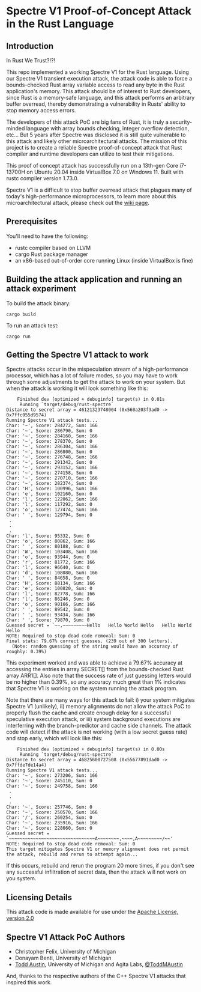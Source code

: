 # Spectre V1 Proof-of-Concept Attack in the Rust Language


## Introduction

In Rust We Trust?!?!

This repo implemented a working Spectre V1 for the Rust language. Using our Spectre V1 transient execution attack, the attack code is able to force a bounds-checked Rust array variable access to read any byte in the Rust application's memory. This attack should be of interest to Rust developers, since Rust is a memory-safe language, and this attack performs an arbitrary buffer overread, thereby demonstrating a vulnerability in Rusts' ability to stop memory access errors.

The developers of this attack PoC are big fans of Rust, it is truly a security-minded language with array bounds checking, integer overflow detection, etc... But 5 years after Spectre was disclosed it is still quite vulnerable to this attack and likely other microarchitectural attacks. The mission of this project is to create a reliable Spectre proof-of-concept attack that Rust compiler and runtime developers can utilize to test their mitigations.

This proof of concept attack has successfully run on a 13th-gen Core i7-13700H on Ubuntu 20.04 inside VirtualBox 7.0 on Windows 11. Built with rustc compiler version 1.73.0.

Spectre V1 is a difficult to stop buffer overread attack that plagues many of today's high-performance microprocessors, to learn more about this microarchitectural attack, please check out the [wiki page](https://en.wikipedia.org/wiki/Spectre_(security_vulnerability)).

## Prerequisites

You'll need to have the following:

  - rustc compiler based on LLVM
  - cargo Rust package manager
  - an x86-based out-of-order core running Linux (inside VirtualBox is fine)

## Building the attack application and running an attack experiment

To build the attack binary:
```
cargo build
```

To run an attack test:
```
cargo run
```

## Getting the Spectre V1 attack to work

Spectre attacks occur in the mispeculation stream of a high-performance processor, which has a lot of failure modes, so you may have to work through some adjustments to get the attack to work on your system. But when the attack is working it will look something like this:
```
    Finished dev [optimized + debuginfo] target(s) in 0.01s
     Running `target/debug/rust-spectre`
Distance to secret array = 46121323748004 (0x560a203f3ad0 -> 0x7ffc955d9574)
Running Spectre V1 attack tests...
Char: '~', Score: 284272, Sum: 166
Char: '~', Score: 286790, Sum: 0
Char: '~', Score: 284160, Sum: 166
Char: '~', Score: 278370, Sum: 0
Char: '~', Score: 286304, Sum: 166
Char: '~', Score: 286800, Sum: 0
Char: '~', Score: 276748, Sum: 166
Char: '~', Score: 291342, Sum: 0
Char: '~', Score: 293152, Sum: 166
Char: '~', Score: 274158, Sum: 0
Char: '~', Score: 270710, Sum: 166
Char: '~', Score: 282374, Sum: 0
Char: 'H', Score: 100996, Sum: 166
Char: 'e', Score: 102160, Sum: 0
Char: 'l', Score: 122062, Sum: 166
Char: 'l', Score: 117292, Sum: 0
Char: 'o', Score: 127474, Sum: 166
Char: ' ', Score: 129794, Sum: 0
 .
 .
 .
Char: 'l', Score: 95332, Sum: 0
Char: 'o', Score: 80862, Sum: 166
Char: ' ', Score: 80188, Sum: 0
Char: 'W', Score: 103408, Sum: 166
Char: 'o', Score: 93944, Sum: 0
Char: 'r', Score: 81772, Sum: 166
Char: 'l', Score: 96640, Sum: 0
Char: 'd', Score: 108080, Sum: 166
Char: ' ', Score: 84658, Sum: 0
Char: 'H', Score: 88134, Sum: 166
Char: 'e', Score: 100820, Sum: 0
Char: 'l', Score: 82778, Sum: 166
Char: 'l', Score: 86246, Sum: 0
Char: 'o', Score: 90166, Sum: 166
Char: ' ', Score: 89542, Sum: 0
Char: ' ', Score: 93434, Sum: 166
Char: ' ', Score: 79870, Sum: 0
Guessed secret = `~~,~~~~~~~~~Hello   Hello World Hello   Hello World Hello   '
NOTE: Required to stop dead code removal: Sum: 0
Final stats: 79.67% correct guesses. (239 out of 300 letters).
  (Note: random guessing of the string would have an accuracy of roughly: 0.39%)
```
This experiment worked and was able to achieve a 79.67% accuracy at accessing the entries in array SECRET[] from the bounds-checked Rust array ARR1[]. Also note that the success rate of just guessing letters would be no higher than 0.39%, so any accuracy much great than 1% indicates that Spectre V1 is working on the system running the attack program.

Note that there are many ways for this attack to fail: i) your system mitigates Spectre V1 (unlikely), ii) memory alignments do not allow the attack PoC to properly flush the cache and create enough delay for a successful speculative execution attack, or iii) system background executions are interferring with the branch-predictor and cache side channels. The attack code will detect if the attack is not working (with a low secret guess rate) and stop early, which will look like this:
```
    Finished dev [optimized + debuginfo] target(s) in 0.00s
     Running `target/debug/rust-spectre`
Distance to secret array = 46825600727508 (0x55677891dad0 -> 0x7ffde7de14a4)
Running Spectre V1 attack tests...
Char: '~', Score: 273206, Sum: 166
Char: '~', Score: 245110, Sum: 0
Char: '~', Score: 249758, Sum: 166
 .
 .
 .
Char: '~', Score: 257746, Sum: 0
Char: '~', Score: 250570, Sum: 166
Char: '/', Score: 260254, Sum: 0
Char: '~', Score: 235916, Sum: 166
Char: '~', Score: 228660, Sum: 0
Guessed secret = `~~~~~~~~~~~~~~~~~~~~~~~~~~~~~~~~A~~~~~~~~,~~~~,A~~~~~~~~~/~~'
NOTE: Required to stop dead code removal: Sum: 0
This target mitigates Spectre V1 or memory alignment does not permit the attack, rebuild and rerun to attempt again...
```

If this occurs, rebuild and rerun the program 20 more times, if you don't see any successful infiltration of secret data, then the attack will not work on you system.

## Licensing Details

This attack code is made available for use under the [Apache License, version 2.0](https://www.apache.org/licenses/LICENSE-2.0) 

## Spectre V1 Attack PoC Authors

- Christopher Felix, University of Michigan
- Donayam Benti, University of Michigan
- [Todd Austin](https://www.linkedin.com/in/prof-todd-austin/), University of Michigan and Agita Labs, [@ToddMAustin](https://twitter.com/ToddMAustin)

And, thanks to the respective authors of the C++ Spectre V1 attacks that inspired this work.

